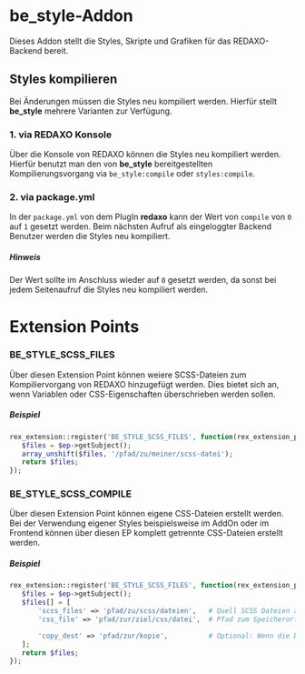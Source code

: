 be_style-Addon
=============

Dieses Addon stellt die Styles, Skripte und Grafiken für das REDAXO-Backend bereit.

## Styles kompilieren

Bei Änderungen müssen die Styles neu kompiliert werden. Hierfür stellt **be_style** mehrere Varianten zur Verfügung.

### 1. via REDAXO Konsole
Über die Konsole von REDAXO können die Styles neu kompiliert werden. Hierfür benutzt man den von **be_style** bereitgestellten Kompilierungsvorgang via `be_style:compile` oder `styles:compile`.

### 2. via package.yml
In der `package.yml` von dem PlugIn **redaxo** kann der Wert von `compile` von `0` auf `1` gesetzt werden.
Beim nächsten Aufruf als eingeloggter Backend Benutzer werden die Styles neu kompiliert.

##### Hinweis
Der Wert sollte im Anschluss wieder auf `0` gesetzt werden, da sonst bei jedem Seitenaufruf die Styles neu kompiliert werden.


# Extension Points

### BE_STYLE_SCSS_FILES
Über diesen Extension Point können weiere SCSS-Dateien zum Kompiliervorgang von REDAXO hinzugefügt werden.
Dies bietet sich an, wenn Variablen oder CSS-Eigenschaften überschrieben werden sollen.

##### Beispiel
```php
rex_extension::register('BE_STYLE_SCSS_FILES', function(rex_extension_point $ep) {
   $files = $ep->getSubject();
   array_unshift($files, '/pfad/zu/meiner/scss-datei');
   return $files;
});
```

### BE_STYLE_SCSS_COMPILE
Über diesen Extension Point können eigene CSS-Dateien erstellt werden. Bei der Verwendung eigener Styles beispielsweise im AddOn oder im Frontend können über diesen EP komplett getrennte CSS-Dateien erstellt werden.

##### Beispiel
```php
rex_extension::register('BE_STYLE_SCSS_FILES', function(rex_extension_point $ep) {
   $files = $ep->getSubject();
   $files[] = [
       'scss_files' => 'pfad/zu/scss/dateien',   # Quell SCSS Dateien als string oder array
       'css_file' => 'pfad/zur/ziel/css/datei',  # Pfad zum Speicherort, wo die CSS Datei abgelegt werden soll

       'copy_dest' => 'pfad/zur/kopie',          # Optional: Wenn die Datei an einem zweiten Ort z.B. dem assets ordner abgelegt werden soll, kann dies hier angegeben werden 
   ];
   return $files;
});
```
